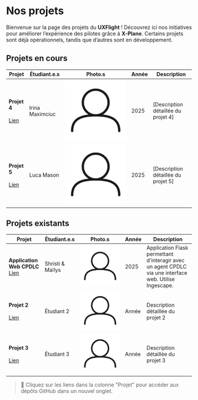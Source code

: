 # Nos projets

Bienvenue sur la page des projets du **UXFlight** ! Découvrez ici nos initiatives pour améliorer l’expérience des pilotes grâce à **X-Plane**. Certains projets sont déjà opérationnels, tandis que d’autres sont en développement.

## Projets en cours

| Projet                                   | Étudiant.e.s     | Photo.s                  | Année | Description                                |
|------------------------------------------|------------------|--------------------------|-------|--------------------------------------------|
| **Projet 4**<br/><br/><a href="https://github.com/UXFlight/cpdlc-comms" target="_blank" rel="noopener noreferrer">Lien</a> | Irina Maximciuc   | ![Photo](img/user.png) | 2025  | [Description détaillée du projet 4]        |
| **Projet 5**<br/><br/><a href="https://github.com/UXFlight/HVS-2022" target="_blank" rel="noopener noreferrer">Lien</a> | Luca Mason       | ![Photo](img/user.png) | 2025  | [Description détaillée du projet 5]        |

## Projets existants

| Projet                                                        | Étudiant.e.s         | Photo.s                  | Année | Description                                                                                                  |
|---------------------------------------------------------------|----------------------|--------------------------|-------|--------------------------------------------------------------------------------------------------------------|
| **Application Web CPDLC**<br/><a href="https://github.com/UXFlight/cpdlc-flask-app" target="_blank" rel="noopener noreferrer">Lien</a> | Shristi & Maïlys | ![Photo](img/user.png) | 2025  | Application Flask permettant d'interagir avec un agent CPDLC via une interface web. Utilise Ingescape.       |
| **Projet 2**<br/><br/><a href="URL" target="_blank" rel="noopener noreferrer">Lien</a>                  | Étudiant 2       | ![Photo](img/user.png) | Année | Description détaillée du projet 2                                                                            |
| **Projet 3**<br/><br/><a href="URL" target="_blank" rel="noopener noreferrer">Lien</a>                  | Étudiant 3       | ![Photo](img/user.png) | Année | Description détaillée du projet 3                                                                            |

> 🔎 Cliquez sur les liens dans la colonne "Projet" pour accéder aux dépôts GitHub dans un nouvel onglet.